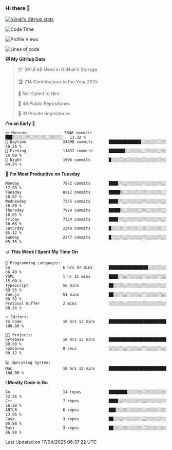 ### Hi there 👋

[![h3n4l's GitHub stats](https://github-readme-stats.vercel.app/api?username=h3n4l&count_private=true&show_icons=true&theme=radical)](https://github.com/h3n4l/github-readme-stats)

<!--START_SECTION:waka-->
![Code Time](http://img.shields.io/badge/Code%20Time-2%2C147%20hrs%2021%20mins-blue)

![Profile Views](http://img.shields.io/badge/Profile%20Views-11-blue)

![Lines of code](https://img.shields.io/badge/From%20Hello%20World%20I%27ve%20Written-15.0%20million%20lines%20of%20code-blue)

**🐱 My GitHub Data** 

> 📦 391.8 kB Used in GitHub's Storage 
 > 
> 🏆 214 Contributions in the Year 2025
 > 
> 🚫 Not Opted to Hire
 > 
> 📜 48 Public Repositories 
 > 
> 🔑 31 Private Repositories 
 > 
**I'm an Early 🐤** 

```text
🌞 Morning                5846 commits        ███░░░░░░░░░░░░░░░░░░░░░░   13.32 % 
🌆 Daytime                24698 commits       ██████████████░░░░░░░░░░░   56.26 % 
🌃 Evening                11452 commits       ███████░░░░░░░░░░░░░░░░░░   26.09 % 
🌙 Night                  1906 commits        █░░░░░░░░░░░░░░░░░░░░░░░░   04.34 % 
```
📅 **I'm Most Productive on Tuesday** 

```text
Monday                   7872 commits        ████░░░░░░░░░░░░░░░░░░░░░   17.93 % 
Tuesday                  8812 commits        █████░░░░░░░░░░░░░░░░░░░░   20.07 % 
Wednesday                7375 commits        ████░░░░░░░░░░░░░░░░░░░░░   16.80 % 
Thursday                 7924 commits        █████░░░░░░░░░░░░░░░░░░░░   18.05 % 
Friday                   7324 commits        ████░░░░░░░░░░░░░░░░░░░░░   16.68 % 
Saturday                 2248 commits        █░░░░░░░░░░░░░░░░░░░░░░░░   05.12 % 
Sunday                   2347 commits        █░░░░░░░░░░░░░░░░░░░░░░░░   05.35 % 
```


📊 **This Week I Spent My Time On** 

```text
💬 Programming Languages: 
Go                       6 hrs 47 mins       █████████████████░░░░░░░░   66.49 % 
YAML                     1 hr 31 mins        ████░░░░░░░░░░░░░░░░░░░░░   15.00 % 
TypeScript               58 mins             ██░░░░░░░░░░░░░░░░░░░░░░░   09.55 % 
Vue.js                   51 mins             ██░░░░░░░░░░░░░░░░░░░░░░░   08.32 % 
Protocol Buffer          2 mins              ░░░░░░░░░░░░░░░░░░░░░░░░░   00.34 % 

🔥 Editors: 
VS Code                  10 hrs 13 mins      █████████████████████████   100.00 % 

🐱‍💻 Projects: 
bytebase                 10 hrs 12 mins      █████████████████████████   99.88 % 
homebrew                 0 secs              ░░░░░░░░░░░░░░░░░░░░░░░░░   00.12 % 

💻 Operating System: 
Mac                      10 hrs 13 mins      █████████████████████████   100.00 % 
```

**I Mostly Code in Go** 

```text
Go                       14 repos            ████████░░░░░░░░░░░░░░░░░   32.56 % 
C++                      7 repos             ████░░░░░░░░░░░░░░░░░░░░░   16.28 % 
ANTLR                    6 repos             ███░░░░░░░░░░░░░░░░░░░░░░   13.95 % 
Java                     3 repos             ██░░░░░░░░░░░░░░░░░░░░░░░   06.98 % 
Rust                     3 repos             ██░░░░░░░░░░░░░░░░░░░░░░░   06.98 % 
```




 Last Updated on 17/04/2025 06:37:22 UTC
<!--END_SECTION:waka-->

